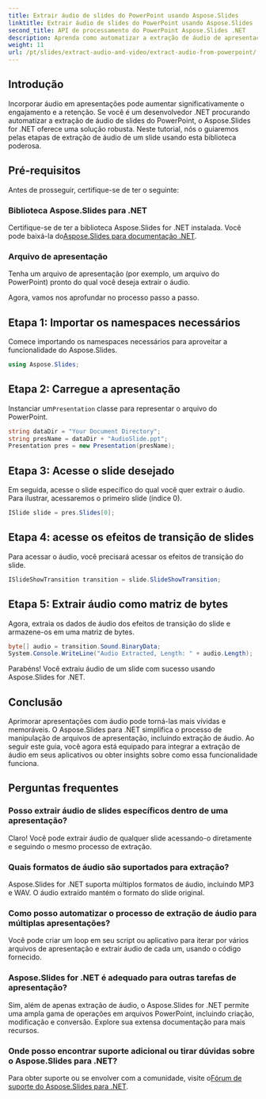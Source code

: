 ```yaml
---
title: Extrair áudio de slides do PowerPoint usando Aspose.Slides
linktitle: Extrair áudio de slides do PowerPoint usando Aspose.Slides
second_title: API de processamento do PowerPoint Aspose.Slides .NET
description: Aprenda como automatizar a extração de áudio de apresentações do PowerPoint usando o Aspose.Slides for .NET. Este tutorial passo a passo guia os desenvolvedores pelo processo de acesso.
weight: 11
url: /pt/slides/extract-audio-and-video/extract-audio-from-powerpoint/
---
```

## Introdução

Incorporar áudio em apresentações pode aumentar significativamente o engajamento e a retenção. Se você é um desenvolvedor .NET procurando automatizar a extração de áudio de slides do PowerPoint, o Aspose.Slides for .NET oferece uma solução robusta. Neste tutorial, nós o guiaremos pelas etapas de extração de áudio de um slide usando esta biblioteca poderosa.

## Pré-requisitos

Antes de prosseguir, certifique-se de ter o seguinte:

### Biblioteca Aspose.Slides para .NET
Certifique-se de ter a biblioteca Aspose.Slides for .NET instalada. Você pode baixá-la do[Aspose.Slides para documentação .NET](https://reference.aspose.com/slides/net/).

### Arquivo de apresentação
Tenha um arquivo de apresentação (por exemplo, um arquivo do PowerPoint) pronto do qual você deseja extrair o áudio.

Agora, vamos nos aprofundar no processo passo a passo.

## Etapa 1: Importar os namespaces necessários

Comece importando os namespaces necessários para aproveitar a funcionalidade do Aspose.Slides.

```csharp
using Aspose.Slides;
```

## Etapa 2: Carregue a apresentação

 Instanciar um`Presentation` classe para representar o arquivo do PowerPoint.

```csharp
string dataDir = "Your Document Directory";
string presName = dataDir + "AudioSlide.ppt";
Presentation pres = new Presentation(presName);
```

## Etapa 3: Acesse o slide desejado

Em seguida, acesse o slide específico do qual você quer extrair o áudio. Para ilustrar, acessaremos o primeiro slide (índice 0).

```csharp
ISlide slide = pres.Slides[0];
```

## Etapa 4: acesse os efeitos de transição de slides

Para acessar o áudio, você precisará acessar os efeitos de transição do slide.

```csharp
ISlideShowTransition transition = slide.SlideShowTransition;
```

## Etapa 5: Extrair áudio como matriz de bytes

Agora, extraia os dados de áudio dos efeitos de transição do slide e armazene-os em uma matriz de bytes.

```csharp
byte[] audio = transition.Sound.BinaryData;
System.Console.WriteLine("Audio Extracted, Length: " + audio.Length);
```

Parabéns! Você extraiu áudio de um slide com sucesso usando Aspose.Slides for .NET.

## Conclusão

Aprimorar apresentações com áudio pode torná-las mais vívidas e memoráveis. O Aspose.Slides para .NET simplifica o processo de manipulação de arquivos de apresentação, incluindo extração de áudio. Ao seguir este guia, você agora está equipado para integrar a extração de áudio em seus aplicativos ou obter insights sobre como essa funcionalidade funciona.

## Perguntas frequentes

### Posso extrair áudio de slides específicos dentro de uma apresentação?
Claro! Você pode extrair áudio de qualquer slide acessando-o diretamente e seguindo o mesmo processo de extração.

### Quais formatos de áudio são suportados para extração?
Aspose.Slides for .NET suporta múltiplos formatos de áudio, incluindo MP3 e WAV. O áudio extraído mantém o formato do slide original.

### Como posso automatizar o processo de extração de áudio para múltiplas apresentações?
Você pode criar um loop em seu script ou aplicativo para iterar por vários arquivos de apresentação e extrair áudio de cada um, usando o código fornecido.

### Aspose.Slides for .NET é adequado para outras tarefas de apresentação?
Sim, além de apenas extração de áudio, o Aspose.Slides for .NET permite uma ampla gama de operações em arquivos PowerPoint, incluindo criação, modificação e conversão. Explore sua extensa documentação para mais recursos.

### Onde posso encontrar suporte adicional ou tirar dúvidas sobre o Aspose.Slides para .NET?
 Para obter suporte ou se envolver com a comunidade, visite o[Fórum de suporte do Aspose.Slides para .NET](https://forum.aspose.com/).